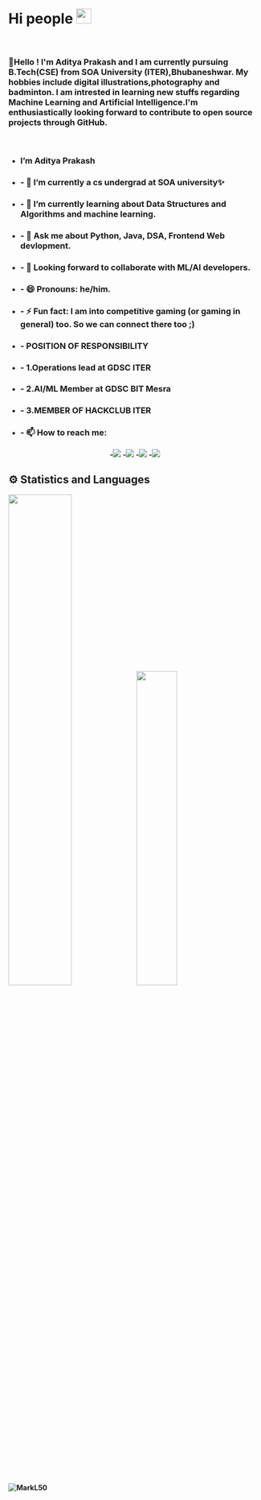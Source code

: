 <p><b><h1>Hi people <img src="https://raw.githubusercontent.com/MartinHeinz/MartinHeinz/master/wave.gif" width="30px"></h1></b></p><br>
<h3>🖤Hello !
I'm Aditya Prakash and I am currently pursuing B.Tech(CSE) from SOA University (ITER),Bhubaneshwar. My hobbies include digital illustrations,photography and badminton.
I am intrested in learning new stuffs regarding Machine Learning and Artificial Intelligence.I'm enthusiastically looking forward to contribute to open source projects through GitHub.



    
</h3><br>
    
    
  
- <b><h3> I’m Aditya Prakash</h3></b>
- <b><h3>- 🔭 I’m currently a cs undergrad at SOA university✨</h3></b>
- <b><h3>- 🌱 I’m currently learning about Data Structures and Algorithms and  machine learning.</h3></b>
- <b><h3>- 💬 Ask me about Python, Java, DSA, Frontend Web devlopment.</h3></b>
- <b><h3>- 👬 Looking forward to collaborate with ML/AI developers.</h3></b>
- <b> <h3>- 😄 Pronouns: he/him. </h3></b>
- <b><h3>- ⚡ Fun fact: I am into competitive gaming (or gaming in general) too. So we can connect there too ;) </h3></b>
- <b><h3>- POSITION OF RESPONSIBILITY</b></h3>
- <b><h3>- 1.Operations lead at GDSC ITER</b></h3>
- <b><h3>- 2.AI/ML Member at GDSC BIT Mesra</b></h3>
- <b><h3>- 3.MEMBER OF HACKCLUB ITER<b></h3>
- <b><h3> - 📫 How to reach me:</h3></b>
<p align='center'>
-<a href = "https://www.linkedin.com/in/aditya-prakash-4a0438208/"><img src="https://img.icons8.com/cute-clipart/45/000000/linkedin.png"/></a>
-<a href = "http://twitter.com/adityap897"><img src="https://img.icons8.com/cotton/45/000000/twitter.png"/></a>
-<a href = "https://instagram.com/adityap897"><img src="https://img.icons8.com/color/45/000000/instagram-new.png"/></a>
-<a href = "https://www.facebook.com/adityap897/"><img src="https://img.icons8.com/fluent/48/000000/facebook-new.png"/></a></p>
    
## ⚙ Statistics and Languages 
<img width="50%" src="https://github-readme-stats.vercel.app/api?username=MarkL50&show_icons=true&theme=tokyonight%22%3E%3Cimg%20width=%2240%%22%20src=%22https://github-readme-stats.vercel.app/api/top-langs/?username=MarkL50&layout=compact&theme=tokyonight"> <img width="40%" src="https://github-readme-stats.vercel.app/api/top-langs/?username=MarkL50&layout=compact&theme=tokyonight"> 
<br>
<p><img align="center" src="https://github-readme-streak-stats.herokuapp.com/?user=MarkL50&" alt="MarkL50" /></p>
    
